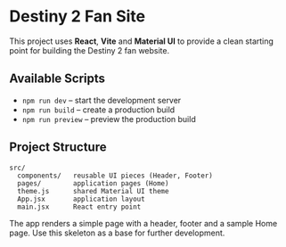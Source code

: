# Destiny 2 Fan Site

This project uses **React**, **Vite** and **Material UI** to provide a clean starting point for building the Destiny&nbsp;2 fan website.

## Available Scripts

- `npm run dev` – start the development server
- `npm run build` – create a production build
- `npm run preview` – preview the production build

## Project Structure

```
src/
  components/   reusable UI pieces (Header, Footer)
  pages/        application pages (Home)
  theme.js      shared Material UI theme
  App.jsx       application layout
  main.jsx      React entry point
```

The app renders a simple page with a header, footer and a sample Home page. Use this skeleton as a base for further development.

